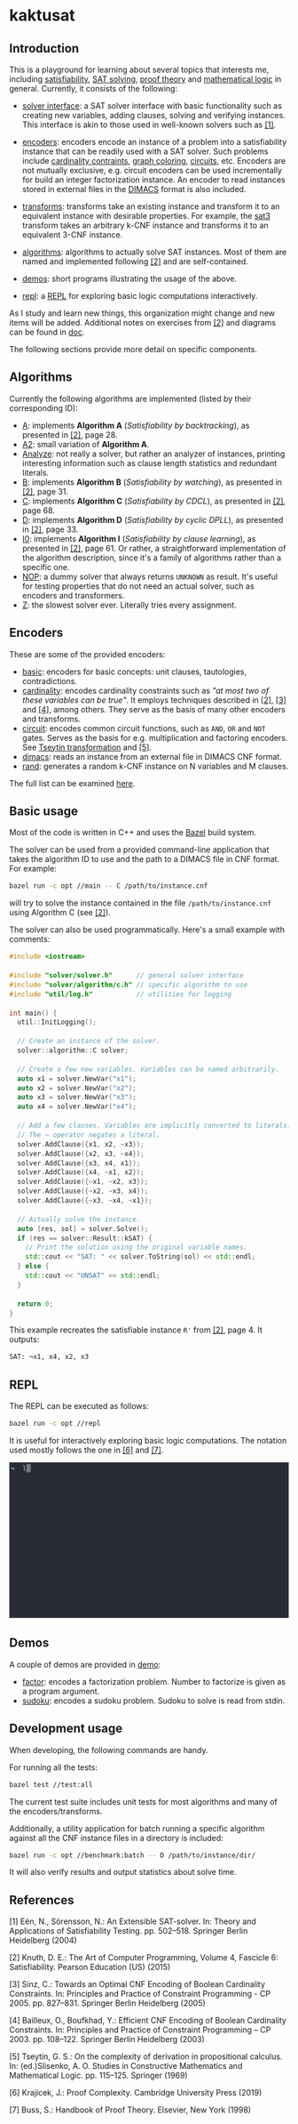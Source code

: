 kaktusat
========

Introduction
------------

This is a playground for learning about several topics that interests me, including [satisfiability](https://en.wikipedia.org/wiki/Boolean_satisfiability_problem), [SAT solving](https://en.wikipedia.org/wiki/Boolean_satisfiability_problem#Algorithms_for_solving_SAT), [proof theory](https://en.wikipedia.org/wiki/Proof_theory) and [mathematical logic](https://en.wikipedia.org/wiki/Mathematical_logic) in general. Currently, it consists of the following:

* [solver interface](solver/solver.h): a SAT solver interface with basic functionality such as creating new variables, adding clauses, solving and verifying instances. This interface is akin to those used in well-known solvers such as [[1]](#1).

* [encoders](solver/encoder): encoders encode an instance of a problem into a satisfiability instance that can be readily used with a SAT solver. Such problems include [cardinality contraints](solver/encoder/cardinality.h), [graph coloring](solver/encoder/coloring.h), [circuits](solver/encoder/circuit.h), etc. Encoders are not mutually exclusive, e.g. circuit encoders can be used incrementally for build an integer factorization instance. An encoder to read instances stored in external files in the [DIMACS](http://www.satcompetition.org/2009/format-benchmarks2009.html) format is also included.

* [transforms](solver/transform): transforms take an existing instance and transform it to an equivalent instance with desirable properties. For example, the [sat3](solver/transform/sat3.h) transform takes an arbitrary k-CNF instance and transforms it to an equivalent 3-CNF instance.

* [algorithms](solver/algorithm): algorithms to actually solve SAT instances. Most of them are named and implemented following [[2]](#2) and are self-contained.

* [demos](demo): short programs illustrating the usage of the above.

* [repl](repl): a [REPL](https://en.wikipedia.org/wiki/Read%E2%80%93eval%E2%80%93print_loop) for exploring basic logic computations interactively.

As I study and learn new things, this organization might change and new items will be added. Additional notes on exercises from [[2]](#2) and diagrams can be found in [doc](doc). 

The following sections provide more detail on specific components.

Algorithms
----------

Currently the following algorithms are implemented (listed by their corresponding ID):

* [A](solver/algorithm/a.h): implements **Algorithm A** (*Satisfiability by backtracking*), as presented in [[2]](#2), page 28.
* [A2](solver/algorithm/a2.h): small variation of **Algorithm A**.
* [Analyze](solver/algorithm/analyze.h): not really a solver, but rather an analyzer of instances, printing interesting information such as clause length statistics and redundant literals.
* [B](solver/algorithm/b.h): implements **Algorithm B** (*Satisfiability by watching*), as presented in [[2]](#2), page 31.
* [C](solver/algorithm/c.h): implements **Algorithm C** (*Satisfiability by CDCL*), as presented in [[2]](#2), page 68.
* [D](solver/algorithm/d.h): implements **Algorithm D** (*Satisfiability by cyclic DPLL*), as presented in [[2]](#2), page 33.
* [I0](solver/algorithm/i0.h): implements **Algorithm I** (*Satisfiability by clause learning*), as presented in [[2]](#2), page 61. Or rather, a straightforward implementation of the algorithm description, since it's a family of algorithms rather than a specific one.
* [NOP](solver/algorithm/nop.h): a dummy solver that always returns `UNKNOWN` as result. It's useful for testing properties that do not need an actual solver, such as encoders and transformers.
* [Z](solver/algorithm/z.h): the slowest solver ever. Literally tries every assignment.

Encoders
--------

These are some of the provided encoders:

* [basic](solver/encoder/encoder.h): encoders for basic concepts: unit clauses, tautologies, contradictions.
* [cardinality](solver/encoder/cardinality.h): encodes cardinality constraints such as *"at most two of these variables can be true"*. It employs techniques described in [[2]](#2), [[3]](#3) and [[4]](#4), among others. They serve as the basis of many other encoders and transforms.
* [circuit](solver/encoder/circuit.h): encodes common circuit functions, such as `AND`, `OR` and `NOT` gates. Serves as the basis for e.g. multiplication and factoring encoders. See [Tseytin transformation](https://en.wikipedia.org/wiki/Tseytin_transformation) and [[5]](#5).
* [dimacs](solver/encoder/dimacs.h): reads an instance from an external file in DIMACS CNF format.
* [rand](solver/encoder/rand.h): generates a random k-CNF instance on N variables and M clauses.

The full list can be examined [here](solver/encoder).

Basic usage
-----------

Most of the code is written in C++ and uses the [Bazel](https://bazel.build/) build system.

The solver can be used from a provided command-line application that takes the algorithm ID to use and the path to a DIMACS file in CNF format. For example:
```bash
bazel run -c opt //main -- C /path/to/instance.cnf
```
will try to solve the instance contained in the file `/path/to/instance.cnf` using Algorithm C (see [[2]](#2)).

The solver can also be used programmatically. Here's a small example with comments:
```cpp
#include <iostream>

#include "solver/solver.h"      // general solver interface
#include "solver/algorithm/c.h" // specific algorithm to use
#include "util/log.h"           // utilities for logging

int main() {
  util::InitLogging();

  // Create an instance of the solver.
  solver::algorithm::C solver;

  // Create a few new variables. Variables can be named arbitrarily.
  auto x1 = solver.NewVar("x1");
  auto x2 = solver.NewVar("x2");
  auto x3 = solver.NewVar("x3");
  auto x4 = solver.NewVar("x4");

  // Add a few clauses. Variables are implicitly converted to literals.
  // The ~ operator negates a literal.
  solver.AddClause({x1, x2, ~x3});
  solver.AddClause({x2, x3, ~x4});
  solver.AddClause({x3, x4, x1});
  solver.AddClause({x4, ~x1, x2});
  solver.AddClause({~x1, ~x2, x3});
  solver.AddClause({~x2, ~x3, x4});
  solver.AddClause({~x3, ~x4, ~x1});

  // Actually solve the instance.
  auto [res, sol] = solver.Solve();
  if (res == solver::Result::kSAT) {
    // Print the solution using the original variable names.
    std::cout << "SAT: " << solver.ToString(sol) << std::endl;
  } else {
    std::cout << "UNSAT" << std::endl;
  }

  return 0;
}

```
This example recreates the satisfiable instance `R'` from [[2]](#2), page 4. It outputs:
```bash
SAT: ¬x1, x4, x2, x3
```

REPL
----

The REPL can be executed as follows:
```bash
bazel run -c opt //repl
```

It is useful for interactively exploring basic logic computations. The notation used mostly follows the one in [[6]](#6) and [[7]](#7).

![Demo](doc/img/repl_demo.svg)

Demos
-----

A couple of demos are provided in [demo](demo):

* [factor](demo/factor.cpp): encodes a factorization problem. Number to factorize is given as a program argument.
* [sudoku](demo/sudoku.cpp): encodes a sudoku problem. Sudoku to solve is read from stdin.

Development usage
-----------------

When developing, the following commands are handy.

For running all the tests:
```bash
bazel test //test:all
```

The current test suite includes unit tests for most algorithms and many of the encoders/transforms.

Additionally, a utility application for batch running a specific algorithm against all the CNF instance files in a directory is included:
```bash
bazel run -c opt //benchmark:batch -- D /path/to/instance/dir/
```
It will also verify results and output statistics about solve time.

References
----------

<a id="1">[1]</a>
 Eén, N., Sörensson, N.: An Extensible SAT-solver. In: Theory and Applications of Satisfiability Testing. pp. 502–518. Springer Berlin Heidelberg (2004)


<a id="2">[2]</a>
 Knuth, D. E.: The Art of Computer Programming, Volume 4, Fascicle 6: Satisfiability. Pearson Education (US) (2015)

<a id="3">[3]</a>
 Sinz, C.: Towards an Optimal CNF Encoding of Boolean Cardinality Constraints. In: Principles and Practice of Constraint Programming - CP 2005. pp. 827–831. Springer Berlin Heidelberg (2005)


<a id="4">[4]</a>
 Bailleux, O., Boufkhad, Y.: Efficient CNF Encoding of Boolean Cardinality Constraints. In: Principles and Practice of Constraint Programming – CP 2003. pp. 108–122. Springer Berlin Heidelberg (2003)


<a id="5">[5]</a>
 Tseytin, G. S.: On the complexity of derivation in propositional calculus. In: (ed.)Slisenko, A. O. Studies in Constructive Mathematics and Mathematical Logic. pp. 115–125. Springer (1969)

<a id="6">[6]</a>
 Krajícek, J.: Proof Complexity. Cambridge University Press (2019)


<a id="7">[7]</a>
 Buss, S.: Handbook of Proof Theory. Elsevier, New York (1998)

